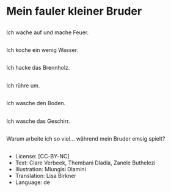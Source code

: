# Mein fauler kleiner Bruder

##
Ich wache auf und mache Feuer.

##
Ich koche ein wenig Wasser.

##
Ich hacke das Brennholz.

##
Ich rühre um.

##
Ich wasche den Boden.

##
Ich wasche das Geschirr.

##
Warum arbeite ich so viel... während mein Bruder emsig spielt?

##
* License: [CC-BY-NC]
* Text: Clare Verbeek, Thembani Dladla, Zanele Buthelezi
* Illustration: Mlungisi Dlamini
* Translation: Lisa Birkner
* Language: de
